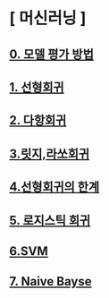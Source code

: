 # [ 머신러닝 ]

## [0. 모델 평가 방법](https://github.com/shp1204/machine-deep-learning/blob/master/machine%20learning/%EB%AA%A8%EB%8D%B8%20%ED%8F%89%EA%B0%80%20%EB%B0%A9%EB%B2%95.ipynb)

## [1. 선형회귀](https://github.com/shp1204/machine-deep-learning/blob/master/machine%20learning/Linear%20Regression.ipynb)

## [2. 다항회귀](https://github.com/shp1204/machine-deep-learning/blob/master/machine%20learning/Polynomial%20Regression.ipynb)

## [3.릿지,라쏘회귀](https://github.com/shp1204/machine-deep-learning/blob/master/machine%20learning/Ridge%2CLasso%20Regression.ipynb)

## [4.선형회귀의 한계](https://github.com/shp1204/machine-deep-learning/blob/master/machine%20learning/Linear%20Regression.ipynb)

## [5. 로지스틱 회귀](https://github.com/shp1204/machine-deep-learning/blob/master/machine%20learning/Logistic%20Regression.ipynb)

## [6.SVM](https://github.com/shp1204/machine-deep-learning/blob/master/machine%20learning/SVM(%20Support%20Vector%20Machine%20).ipynb)

## [7. Naive Bayse](https://github.com/shp1204/machine-deep-learning/blob/master/machine%20learning/Naive%20Bayse.ipynb)

